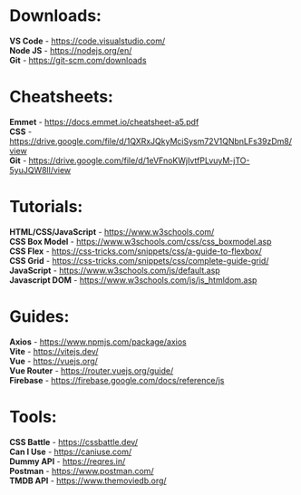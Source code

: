 # Downloads:
**VS Code** - https://code.visualstudio.com/  
**Node JS** - https://nodejs.org/en/  
**Git** - https://git-scm.com/downloads  

# Cheatsheets:  
**Emmet** - https://docs.emmet.io/cheatsheet-a5.pdf  
**CSS** - https://drive.google.com/file/d/1QXRxJQkyMciSysm72V1QNbnLFs39zDm8/view  
**Git** - https://drive.google.com/file/d/1eVFnoKWjIvtfPLvuyM-jTO-5yuJQW8ll/view  

# Tutorials:  
**HTML/CSS/JavaScript** - https://www.w3schools.com/  
**CSS Box Model** - https://www.w3schools.com/css/css_boxmodel.asp  
**CSS Flex** - https://css-tricks.com/snippets/css/a-guide-to-flexbox/  
**CSS Grid** - https://css-tricks.com/snippets/css/complete-guide-grid/  
**JavaScript** - https://www.w3schools.com/js/default.asp  
**Javascript DOM** - https://www.w3schools.com/js/js_htmldom.asp  

# Guides:  
**Axios** - https://www.npmjs.com/package/axios  
**Vite** - https://vitejs.dev/  
**Vue** - https://vuejs.org/  
**Vue Router** - https://router.vuejs.org/guide/  
**Firebase** - https://firebase.google.com/docs/reference/js

# Tools:  
**CSS Battle** - https://cssbattle.dev/  
**Can I Use** - https://caniuse.com/  
**Dummy API** - https://reqres.in/  
**Postman** - https://www.postman.com/  
**TMDB API** - https://www.themoviedb.org/  
